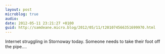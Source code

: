 ```yaml
---
layout: post
microblog: true
audio: 
date: 2012-05-11 23:21:27 +0100
guid: http://samdeane.micro.blog/2012/05/11/t201074566351699970.html
---
```

Internet struggling in Stornoway today. Someone needs to take their foot off the pipe....
